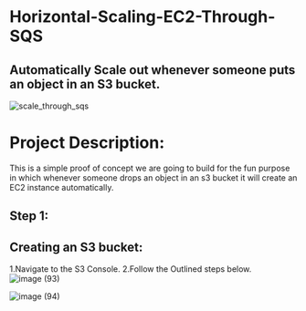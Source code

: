 # Horizontal-Scaling-EC2-Through-SQS
## Automatically Scale out whenever someone puts an object in an S3 bucket.

![scale_through_sqs](https://github.com/Pravnk57/Horizontal-Scaling-EC2-Through-SQS/assets/117705143/ba32871f-3f1f-42f6-be08-e1562c71a1ee)


# Project Description:
This is a simple proof of concept we are going to build for the fun purpose in which whenever someone drops an object in an s3 bucket it will create 
an EC2 instance automatically.

## Step 1: 
## Creating an S3 bucket:
1.Navigate to the S3 Console.
2.Follow the Outlined steps below.
![image (93)](https://github.com/Pravnk57/Horizontal-Scaling-EC2-Through-SQS/assets/117705143/d087d4b7-e61c-4084-815e-fccfcdc9627b)

![image (94)](https://github.com/Pravnk57/Horizontal-Scaling-EC2-Through-SQS/assets/117705143/00f1a725-adca-4408-bbcf-f14a9c67e6f6)

























































































